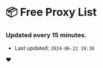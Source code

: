 # :package: Free Proxy List
### Updated every 15 minutes.

- Last updated: `2024-06-22 19:38`

:heart:
